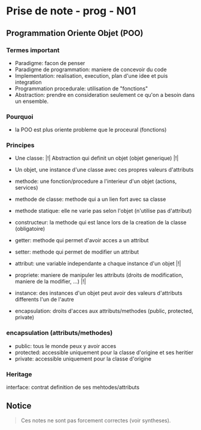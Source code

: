 # Prise de note - prog - N01

## Programmation Oriente Objet (POO)

### Termes important

- Paradigme: facon de penser
- Paradigme de programmation: maniere de concevoir du code
- Implementation: realisation, execution, plan d'une idee et puis integration
- Programmation procedurale: utilisation de "fonctions"
- Abstraction: prendre en consideration seulement ce qu'on a besoin dans un ensemble.

### Pourquoi
- la POO est plus oriente probleme que le proceural (fonctions)

### Principes

- Une classe: |!| Abstraction qui definit un objet (objet generique) |!|
- Un objet, une instance d'une classe avec ces propres valeurs d'attributs

- methode: une fonction/procedure a l'interieur d'un objet (actions, services)
- methode de classe: methode qui a un lien fort avec sa classe
- methode statique: elle ne varie pas selon l'objet (n'utilise pas d'attribut)
- constructeur: la methode qui est lance lors de la creation de la classe (obligatoire)
- getter: methode qui permet d'avoir acces a un attribut
- setter: methode qui permet de modifier un attribut
- attribut: une variable independante a chaque instance d'un objet |!|
- propriete: maniere de manipuler les attributs (droits de modification, maniere de la modifier, ...) |!|
- instance: des instances d'un objet peut avoir des valeurs d'attributs differents l'un de l'autre
- encapsulation: droits d'acces aux attributs/methodes (public, protected, private)

### encapsulation (attributs/methodes)

- public: tous le monde peux y avoir acces
- protected: accessible uniquement pour la classe d'origine et ses heritier
- private: accessible uniquement pour la classe d'origine

### Heritage

interface: contrat definition de ses mehtodes/attributs 

## Notice

> Ces notes ne sont pas forcement correctes (voir syntheses).